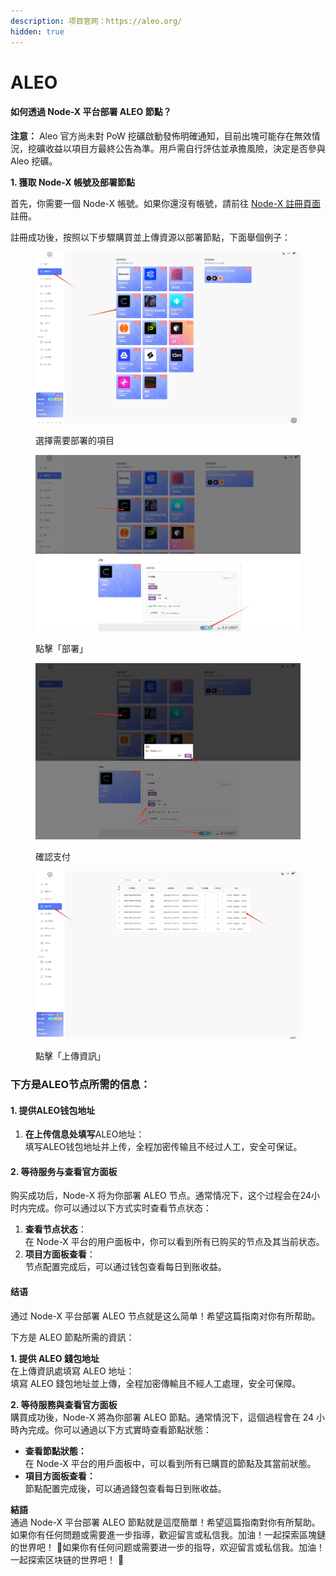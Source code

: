 ```yaml
---
description: 项目官网：https://aleo.org/
hidden: true
---
```


# ALEO

#### 如何透過 Node-X 平台部署 ALEO 節點？

**注意：** Aleo 官方尚未對 PoW 挖礦啟動發佈明確通知，目前出塊可能存在無效情況，挖礦收益以項目方最終公告為準。用戶需自行評估並承擔風險，決定是否參與 Aleo 挖礦。

**1. 獲取 Node-X 帳號及部署節點**

首先，你需要一個 Node-X 帳號。如果你還沒有帳號，請前往 [Node-X 註冊頁面](https://node-x.xyz/#/home)註冊。

註冊成功後，按照以下步驟購買並上傳資源以部署節點，下面舉個例子：

<figure><img src="../../.gitbook/assets/微信截图_20250214162258.png" alt="" width="563"><figcaption><p>選擇需要部署的項目</p></figcaption></figure>

<figure><img src="../../.gitbook/assets/微信截图_20250214162134.png" alt="" width="563"><figcaption><p>點擊「部署」</p></figcaption></figure>

<figure><img src="../../.gitbook/assets/微信截图_20250214162225.png" alt="" width="563"><figcaption><p>確認支付</p></figcaption></figure>

<figure><img src="../../.gitbook/assets/微信截图_20250214162355.png" alt="" width="563"><figcaption><p>點擊「上傳資訊」</p></figcaption></figure>

### 下方是ALEO节点所需的信息：

#### 1. 提供ALEO钱包地址

1. **在上传信息处填写**ALEO地址：\
   填写ALEO钱包地址并上传，全程加密传输且不经过人工，安全可保证。

#### 2. 等待服务与查看官方面板

购买成功后，Node-X 将为你部署 ALEO 节点。通常情况下，这个过程会在24小时内完成。你可以通过以下方式实时查看节点状态：

1. **查看节点状态**：\
   在 Node-X 平台的用户面板中，你可以看到所有已购买的节点及其当前状态。
2. **项目方面板查看**：\
   节点配置完成后，可以通过钱包查看每日到账收益。

#### 结语

通过 Node-X 平台部署 ALEO 节点就是这么简单！希望这篇指南对你有所帮助。

下方是 ALEO 節點所需的資訊：

**1. 提供 ALEO 錢包地址**\
在上傳資訊處填寫 ALEO 地址：\
填寫 ALEO 錢包地址並上傳，全程加密傳輸且不經人工處理，安全可保障。

**2. 等待服務與查看官方面板**\
購買成功後，Node-X 將為你部署 ALEO 節點。通常情況下，這個過程會在 24 小時內完成。你可以通過以下方式實時查看節點狀態：

* **查看節點狀態：**\
  在 Node-X 平台的用戶面板中，可以看到所有已購買的節點及其當前狀態。
* **項目方面板查看：**\
  節點配置完成後，可以通過錢包查看每日到账收益。

**結語**\
通過 Node-X 平台部署 ALEO 節點就是這麼簡單！希望這篇指南對你有所幫助。\
如果你有任何問題或需要進一步指導，歡迎留言或私信我。加油！一起探索區塊鏈的世界吧！ 🚀如果你有任何问题或需要进一步的指导，欢迎留言或私信我。加油！一起探索区块链的世界吧！ 🚀
